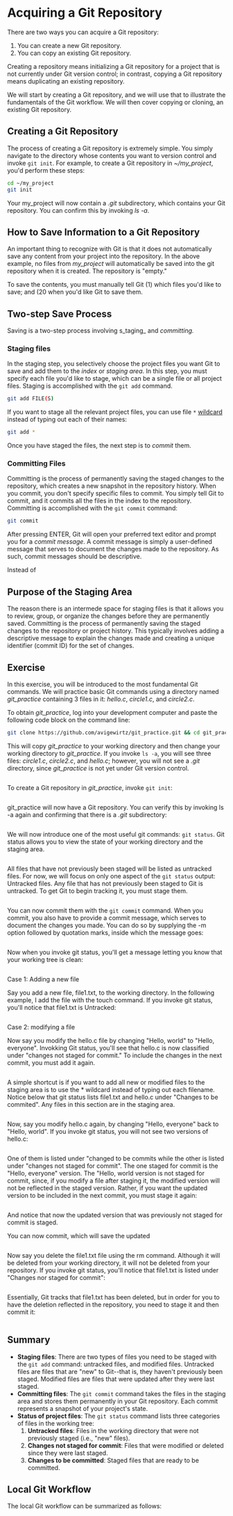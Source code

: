 # Acquiring a Git Repository

There are two ways you can acquire a Git repository:&#x20;

1. You can create a new Git repository.&#x20;
2. You can copy an existing Git repository.

Creating a repository means initializing a Git repository for a project that is not currently under Git version control; in contrast, copying a Git repository means duplicating an existing repository.

We will start by creating a Git repository, and we will use that to illustrate the fundamentals of the Git workflow. We will then cover copying or cloning, an existing Git repository.&#x20;

## Creating a Git Repository

The process of creating a Git repository is extremely simple. You simply navigate to the directory whose contents you want to version control and invoke `git init`. For example, to create a Git repository in _\~/my\_project_, you'd perform these steps:

```bash
cd ~/my_project
git init 
```

Your my\_project will now contain a _.git_ subdirectory, which contains your Git repository. You can confirm this by invoking _ls -a_.

## How to Save Information to a Git Repository

An important thing to recognize with Git is that it does not automatically save any content from your project into the repository. In the above example, no files from _my\_project_ will automatically be saved into the git repository when it is created. The repository is "empty."&#x20;

To save the contents, you must manually tell Git (1) which files you'd like to save; and (20 when you'd like Git to save them.&#x20;

## Two-step Save Process

Saving is a two-step process involving s_taging_ and _committing._&#x20;

### Staging files

In the staging step, you selectively choose the project files you want Git to save and add them to the _index_ or _staging area_. In this step, you must specify each file you'd like to stage, which can be a single file or all project files. Staging is accomplished with the `git add` command.&#x20;

```bash
git add FILE(S)
```

If you want to stage all the relevant project files, you can use file `*` [wildcard](../../bash/useful-command-line-features.md#wildcards) instead of typing out each of their names:

```bash
git add *
```

Once you have staged the files, the next step is to _commit_ them.&#x20;

### Committing Files

Committing is the process of permanently saving the staged changes to the repository, which creates a new snapshot in the repository history. When you commit, you don't specify specific files to commit. You simply tell Git to commit, and it commits all the files in the index to the repository. Committing is accomplished with the `git commit` command:&#x20;

```bash
git commit
```

After pressing ENTER, Git will open your preferred text editor and prompt you for a _commit message_. A commit message is simply a user-defined message that serves to document the changes made to the repository. As such, commit messages should be descriptive.  &#x20;

Instead of&#x20;

## Purpose of the Staging Area

The reason there is an intermede space for staging files is that it allows you to review, group, or organize the changes before they are permanently saved. Committing is the process of permanently saving the staged changes to the repository or project history. This typically involves adding a descriptive message to explain the changes made and creating a unique identifier (commit ID) for the set of changes.

## Exercise&#x20;

In this exercise, you will be introduced to the most fundamental Git commands. We will practice basic Git commands using a directory named _git\_practice_ containing 3 files in it: _hello.c_, _circle1.c_, and _circle2.c_.&#x20;

To obtain _git\_practice_, log into your development computer and paste the following code block on the command line:

```bash
git clone https://github.com/avigewirtz/git_practice.git && cd git_practice && rm -rf .git
```

This will copy _git\_practice_ to your working directory and then change your working directory to _git\_practice_. If you invoke `ls -a`, you will see three files: _circle1.c_, _circle2.c_, and _hello.c_; however, you will not see a _.git_ directory, since _git\_practice_ is not yet under Git version control.&#x20;

<figure><img src="../../.gitbook/assets/Screenshot 2023-05-03 at 3.56.14 PM.png" alt=""><figcaption></figcaption></figure>

To create a Git repository in _git\_practice_, invoke `git init`:

<figure><img src="../../.gitbook/assets/Screenshot 2023-05-03 at 3.57.17 PM.png" alt=""><figcaption></figcaption></figure>

git\_practice will now have a Git repository. You can verify this by invoking ls -a again and confirming that there is a _.git_ subdirectory:&#x20;

<figure><img src="../../.gitbook/assets/Screenshot 2023-05-03 at 3.59.00 PM.png" alt=""><figcaption></figcaption></figure>

We will now introduce one of the most useful git commands: `git status`. Git status allows you to view the state of your working directory and the staging area.&#x20;

<figure><img src="../../.gitbook/assets/Screenshot 2023-05-03 at 4.00.05 PM (1).png" alt=""><figcaption></figcaption></figure>

All files that have not previously been staged will be listed as untracked files. For now, we will focus on only one aspect of the `git status` output: Untracked files. Any file that has not previously been staged to Git is untracked. To get Git to begin tracking it, you must stage them.&#x20;

<figure><img src="../../.gitbook/assets/Screenshot 2023-05-03 at 7.35.05 PM.png" alt=""><figcaption></figcaption></figure>

You can now commit them with the `git commit` command. When you commit, you also have to provide a commit message, which serves to document the changes you made. You can do so by supplying the -m option followed by quotation marks, inside which the message goes:



<figure><img src="../../.gitbook/assets/Screenshot 2023-05-03 at 7.38.50 PM.png" alt=""><figcaption></figcaption></figure>

Now when you invoke git status, you'll get a message letting you know that your working tree is clean:

<figure><img src="../../.gitbook/assets/Screenshot 2023-05-03 at 7.39.56 PM.png" alt=""><figcaption></figcaption></figure>

Case 1: Adding a new file

Say you add a new file, file1.txt, to the working directory. In the following example, I add the file with the touch command. If you invoke git status, you'll notice that file1.txt is Untracked:

<figure><img src="../../.gitbook/assets/Screenshot 2023-05-03 at 4.02.30 PM.png" alt=""><figcaption></figcaption></figure>

Case 2: modifying a file

Now say you modify the hello.c file by changing "Hello, world" to "Hello, everyone". Invokking Git status, you'll see that hello.c is now classified under "changes not staged for commit." To include the changes in the next commit, you must add it again.&#x20;

<figure><img src="../../.gitbook/assets/Screenshot 2023-05-03 at 4.03.19 PM.png" alt=""><figcaption></figcaption></figure>

A simple shortcut is if you want to add all new or modified files to the staging area is to use the \* wildcard instead of typing out each filename. Notice below that git status lists file1.txt and hello.c under "Changes to be commited". Any files in this section are in the staging area.&#x20;

<figure><img src="../../.gitbook/assets/Screenshot 2023-05-03 at 4.04.08 PM.png" alt=""><figcaption></figcaption></figure>

Now, say you modify hello.c again, by changing "Hello, everyone" back to "Hello, world". If you invoke git status, you will not see two versions of hello.c:&#x20;

<figure><img src="../../.gitbook/assets/Screenshot 2023-05-03 at 7.56.28 PM.png" alt=""><figcaption></figcaption></figure>

One of them is listed under "changed to be commits while the other is listed under "changes not staged for commit". The one staged for commit is the "Hello, everyone" version. The "Hello, world version is not staged for commit, since, if you modify a file after staging it, the modified version will not be reflected in the staged version. Rather, if you want the updated version to be included in the next commit, you must stage it again:&#x20;

<figure><img src="../../.gitbook/assets/Screenshot 2023-05-03 at 8.05.28 PM.png" alt=""><figcaption></figcaption></figure>

And notice that now the updated version that was previously not staged for commit is staged.&#x20;

You can now commit, which will save the updated&#x20;

<figure><img src="../../.gitbook/assets/Screenshot 2023-05-03 at 8.06.58 PM.png" alt=""><figcaption></figcaption></figure>

Now say you delete the file1.txt file using the rm command. Although it will be deleted from your working directory, it will not be deleted from your repository. If you invoke git status, you'll notice that file1.txt is listed under "Changes nor staged for commit":

<figure><img src="../../.gitbook/assets/Screenshot 2023-05-03 at 8.20.08 PM.png" alt=""><figcaption></figcaption></figure>

Essentially, Git tracks that file1.txt has been deleted, but in order for you to have the deletion reflected in the repository, you need to stage it and then commit it:

<figure><img src="../../.gitbook/assets/Screenshot 2023-05-03 at 8.22.15 PM.png" alt=""><figcaption></figcaption></figure>

## Summary

* **Staging files**: There are two types of files you need to be staged with the `git add` command: untracked files, and modified files. Untracked files are files that are "new" to Git--that is, they haven't previously been staged. Modified files are files that were updated after they were last staged.&#x20;
* **Committing files**: The `git commit` command takes the files in the staging area and stores them permanently in your Git repository. Each commit represents a snapshot of your project's state.
* **Status of project files**: The `git status` command lists three categories of files in the working tree:
  1. **Untracked files**: Files in the working directory that were not previously staged (i.e., "new" files).&#x20;
  2. **Changes not staged for commit**: Files that were modified or deleted since they were last staged.&#x20;
  3. **Changes to be committed**: Staged files that are ready to be committed.



## Local Git Workflow

The local Git workflow can be summarized as follows:

<figure><img src="../../.gitbook/assets/image (7) (1).png" alt=""><figcaption></figcaption></figure>

